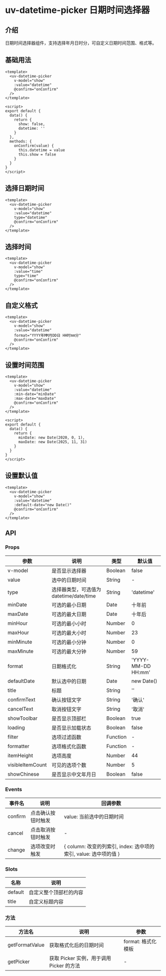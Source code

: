 # uv-datetime-picker 日期时间选择器

## 介绍

日期时间选择器组件，支持选择年月日时分，可自定义日期时间范围、格式等。

## 基础用法

```vue
<template>
  <uv-datetime-picker
    v-model="show"
    :value="datetime"
    @confirm="onConfirm"
  />
</template>

<script>
export default {
  data() {
    return {
      show: false,
      datetime: ''
    }
  },
  methods: {
    onConfirm(value) {
      this.datetime = value
      this.show = false
    }
  }
}
</script>
```

## 选择日期时间

```vue
<template>
  <uv-datetime-picker
    v-model="show"
    :value="datetime"
    type="datetime"
    @confirm="onConfirm"
  />
</template>
```

## 选择时间

```vue
<template>
  <uv-datetime-picker
    v-model="show"
    :value="time"
    type="time"
    @confirm="onConfirm"
  />
</template>
```

## 自定义格式

```vue
<template>
  <uv-datetime-picker
    v-model="show"
    :value="datetime"
    format="YYYY年MM月DD日 HH时mm分"
    @confirm="onConfirm"
  />
</template>
```

## 设置时间范围

```vue
<template>
  <uv-datetime-picker
    v-model="show"
    :value="datetime"
    :min-date="minDate"
    :max-date="maxDate"
    @confirm="onConfirm"
  />
</template>

<script>
export default {
  data() {
    return {
      minDate: new Date(2020, 0, 1),
      maxDate: new Date(2025, 11, 31)
    }
  }
}
</script>
```

## 设置默认值

```vue
<template>
  <uv-datetime-picker
    v-model="show"
    :value="datetime"
    :default-date="new Date()"
    @confirm="onConfirm"
  />
</template>
```

## API

### Props

| 参数 | 说明 | 类型 | 默认值 |
|------|------|------|--------|
| v-model | 是否显示选择器 | Boolean | false |
| value | 选中的日期时间 | String | - |
| type | 选择器类型，可选值为 datetime/date/time | String | 'datetime' |
| minDate | 可选的最小日期 | Date | 十年前 |
| maxDate | 可选的最大日期 | Date | 十年后 |
| minHour | 可选的最小小时 | Number | 0 |
| maxHour | 可选的最大小时 | Number | 23 |
| minMinute | 可选的最小分钟 | Number | 0 |
| maxMinute | 可选的最大分钟 | Number | 59 |
| format | 日期格式化 | String | 'YYYY-MM-DD HH:mm' |
| defaultDate | 默认选中的日期 | Date | new Date() |
| title | 标题 | String | '' |
| confirmText | 确认按钮文字 | String | '确认' |
| cancelText | 取消按钮文字 | String | '取消' |
| showToolbar | 是否显示顶部栏 | Boolean | true |
| loading | 是否显示加载状态 | Boolean | false |
| filter | 选项过滤函数 | Function | - |
| formatter | 选项格式化函数 | Function | - |
| itemHeight | 选项高度 | Number | 44 |
| visibleItemCount | 可见的选项个数 | Number | 5 |
| showChinese | 是否显示中文年月日 | Boolean | false |

### Events

| 事件名 | 说明 | 回调参数 |
|--------|------|----------|
| confirm | 点击确认按钮时触发 | value: 当前选中的日期时间 |
| cancel | 点击取消按钮时触发 | - |
| change | 选项改变时触发 | { column: 改变的列索引, index: 选中项的索引, value: 选中项的值 } |

### Slots

| 名称 | 说明 |
|------|------|
| default | 自定义整个顶部栏的内容 |
| title | 自定义标题内容 |

### 方法

| 方法名 | 说明 | 参数 |
|--------|------|------|
| getFormatValue | 获取格式化后的日期时间 | format: 格式化模板 |
| getPicker | 获取 Picker 实例，用于调用 Picker 的方法 | - | 